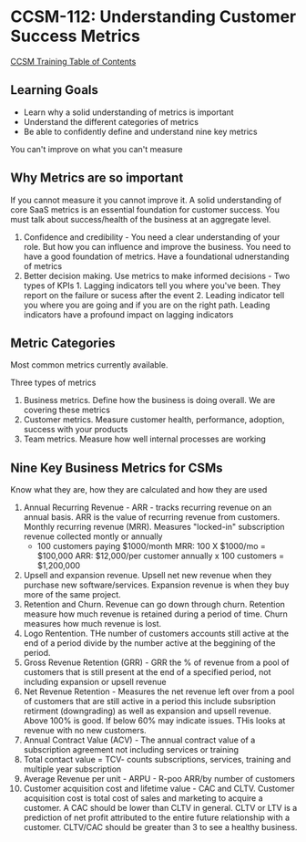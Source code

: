 # CCSM-112: Understanding Customer Success Metrics

[CCSM Training Table of Contents](https://github.com/pslucas0212/CCSM-Training/)

## Learning Goals
- Learn why a solid understanding of metrics is important
- Understand the different categories of metrics
- Be able to confidently define and understand nine key metrics

You can't improve on what you can't measure

## Why Metrics are so important
If you cannot measure it you cannot improve it.  A solid understanding of core SaaS metrics is an essential foundation for customer success.  You must talk about success/health of the business at an aggregate level.

1. Confidence and credibility - You need a clear understanding of your role.  But how you can influence and improve the business.  You need to have a good foundation of metrics.  Have a foundational udnerstanding of metrics
2. Better decision making.  Use metrics to make informed decisions
        - Two types of KPIs
           1. Lagging indicators tell you where you've been.  They report on the failure or sucess after the event
           2. Leading indicator tell you where you are going and if you are on the right path.  Leading indicators have a profound impact on lagging indicators

## Metric Categories
Most common metrics currently available. 

Three types of metrics
1. Business metrics.  Define how the business is doing overall.  We are covering these metrics
2. Customer metrics.  Measure customer health, performance, adoption, success with your products
3. Team metrics.  Measure how well internal processes are working


## Nine Key Business Metrics for CSMs
Know what they are, how they are calculated and how they are used

1. Annual Recurring Revenue - ARR - tracks recurring revenue on an annual basis.  ARR is the value of recurring revenue from customers.  Monthly recurring revenue (MRR).  Measures "locked-in" subscription revenue collected montly or annually
      - 100 customers paying $1000/month MRR: 100 X $1000/mo = $100,000  ARR: $12,000/per customer annually x 100 customers = $1,200,000
2. Upsell and expansion revenue.  Upsell net new revenue when they purchase new software/services.  Expansion revenue is when they buy more of the same project.
3. Retention and Churn.  Revenue can go down through churn.  Retention measure how much revenue is retained during a period of time.  Churn measures how much revenue is lost.
4. Logo Rentention.  THe number of customers accounts still active at the end of a period divide by the number active at the beggining of the period.
5. Gross Revenue Retention (GRR) - GRR the % of revenue from a pool of customers that is still present at the end of a specified period, not including expansion or upsell revenue
6. Net Revenue Retention - Measures the net revenue left over from a pool of customers that are still active in a period this include subsription retirment (downgrading) as well as expansion and upsell revenue.  Above 100% is good.  If below 60% may indicate issues.  THis looks at revenue with no new customers.
7. Annual Contract Value (ACV) - The annual contract value of a subscription agreement not including services or training
8. Total contact value = TCV- counts subscriptions, services, training and multiple year subscription
9. Average Revenue per unit - ARPU - R-poo  ARR/by number of customers
10. Customer acquisition cost and lifetime value - CAC and CLTV.  Customer acquisition cost is total cost of sales and marketing to acquire a customer.  A CAC should be lower than CLTV in general.  CLTV or LTV is a prediction of net profit attributed to the entire future relationship with a customer.  CLTV/CAC should be greater than 3 to see a healthy business.
